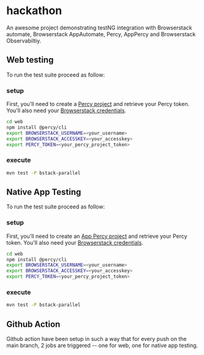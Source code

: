 # hackathon
An awesome project demonstrating testNG integration with Browserstack automate, Browserstack AppAutomate, Percy, AppPercy and Browserstack Observabiltiy. 

## Web testing
To run the test suite proceed as follow: 
### setup
First, you'll need to create a [Percy project](https://percy.io/) and retrieve your Percy token. 
You'll also need your [Browserstack credentials](https://www.browserstack.com/accounts/profile). 

```bash
cd web
npm install @percy/cli
export BROWSERSTACK_USERNAME=<your_username>
export BROWSERSTACK_ACCESSKEY=<your_accesskey>
export PERCY_TOKEN=<your_percy_project_token>
```
### execute
```bash
mvn test -P bstack-parallel
```

## Native App Testing
To run the test suite proceed as follow: 
### setup
First, you'll need to create an [App Percy project](https://percy.io/) and retrieve your Percy token. 
You'll also need your [Browserstack credentials](https://www.browserstack.com/accounts/profile). 

```bash
cd web
npm install @percy/cli
export BROWSERSTACK_USERNAME=<your_username>
export BROWSERSTACK_ACCESSKEY=<your_accesskey>
export PERCY_TOKEN=<your_percy_project_token>
```
### execute
```bash
mvn test -P bstack-parallel
```

## Github Action

Github action have been setup in such a way that for every push on the main branch, 2 jobs are triggered -- one for web, one for native app testing. 
